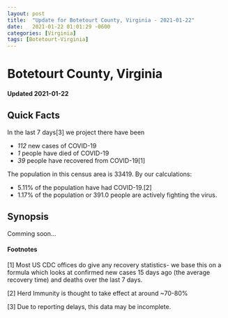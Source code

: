 ```yaml
---
layout: post
title:  "Update for Botetourt County, Virginia - 2021-01-22"
date:   2021-01-22 01:01:29 -0600
categories: [Virginia]
tags: [Botetourt-Virginia]
---
```


# Botetourt County, Virginia
#### Updated 2021-01-22

## Quick Facts

In the last 7 days[3] we project there have been
- *112* new cases of COVID-19
- *1* people have died of COVID-19
- *39* people have recovered from COVID-19[1]

The population in this census area is 33419. By our calculations:
- 5.11% of the population have had COVID-19.[2]
- 1.17% of the population or 391.0 people are actively fighting the virus.

## Synopsis

Comming soon...


#### Footnotes

[1] Most US CDC offices do give any recovery statistics- we base this on a formula which looks at confirmed new cases
15 days ago (the average recovery time) and deaths over the last 7 days.

[2] Herd Immunity is thought to take effect at around ~70-80%

[3] Due to reporting delays, this data may be incomplete.
 
    